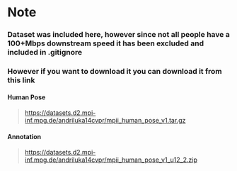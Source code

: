 # Note
### Dataset was included here, however since not all people have a 100+Mbps downstream speed it has been excluded and included in .gitignore
### However if you want to download it you can download it from this link
#### Human Pose
> https://datasets.d2.mpi-inf.mpg.de/andriluka14cvpr/mpii_human_pose_v1.tar.gz
#### Annotation
> https://datasets.d2.mpi-inf.mpg.de/andriluka14cvpr/mpii_human_pose_v1_u12_2.zip



